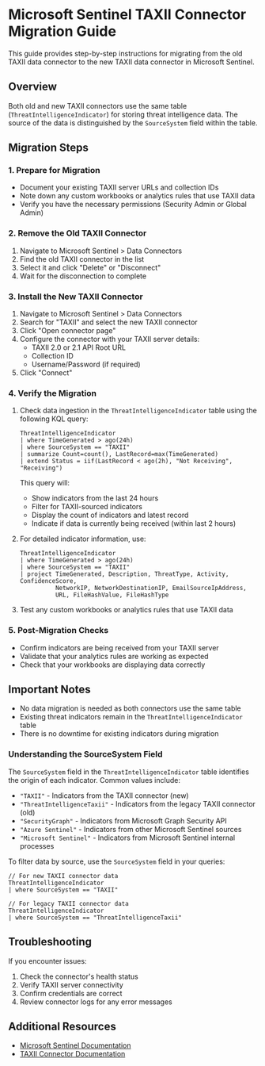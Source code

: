 # Microsoft Sentinel TAXII Connector Migration Guide

This guide provides step-by-step instructions for migrating from the old TAXII data connector to the new TAXII data connector in Microsoft Sentinel.

## Overview
Both old and new TAXII connectors use the same table (`ThreatIntelligenceIndicator`) for storing threat intelligence data. The source of the data is distinguished by the `SourceSystem` field within the table.

## Migration Steps

### 1. Prepare for Migration
- Document your existing TAXII server URLs and collection IDs
- Note down any custom workbooks or analytics rules that use TAXII data
- Verify you have the necessary permissions (Security Admin or Global Admin)

### 2. Remove the Old TAXII Connector
1. Navigate to Microsoft Sentinel > Data Connectors
2. Find the old TAXII connector in the list
3. Select it and click "Delete" or "Disconnect"
4. Wait for the disconnection to complete

### 3. Install the New TAXII Connector
1. Navigate to Microsoft Sentinel > Data Connectors
2. Search for "TAXII" and select the new TAXII connector
3. Click "Open connector page"
4. Configure the connector with your TAXII server details:
   - TAXII 2.0 or 2.1 API Root URL
   - Collection ID
   - Username/Password (if required)
5. Click "Connect"

### 4. Verify the Migration
1. Check data ingestion in the `ThreatIntelligenceIndicator` table using the following KQL query:
   ```kql
   ThreatIntelligenceIndicator
   | where TimeGenerated > ago(24h)
   | where SourceSystem == "TAXII"
   | summarize Count=count(), LastRecord=max(TimeGenerated)
   | extend Status = iif(LastRecord < ago(2h), "Not Receiving", "Receiving")
   ```
   This query will:
   - Show indicators from the last 24 hours
   - Filter for TAXII-sourced indicators
   - Display the count of indicators and latest record
   - Indicate if data is currently being received (within last 2 hours)

2. For detailed indicator information, use:
   ```kql
   ThreatIntelligenceIndicator
   | where TimeGenerated > ago(24h)
   | where SourceSystem == "TAXII"
   | project TimeGenerated, Description, ThreatType, Activity, ConfidenceScore,
             NetworkIP, NetworkDestinationIP, EmailSourceIpAddress,
             URL, FileHashValue, FileHashType
   ```

3. Test any custom workbooks or analytics rules that use TAXII data

### 5. Post-Migration Checks
- Confirm indicators are being received from your TAXII server
- Validate that your analytics rules are working as expected
- Check that your workbooks are displaying data correctly

## Important Notes
- No data migration is needed as both connectors use the same table
- Existing threat indicators remain in the `ThreatIntelligenceIndicator` table
- There is no downtime for existing indicators during migration

### Understanding the SourceSystem Field
The `SourceSystem` field in the `ThreatIntelligenceIndicator` table identifies the origin of each indicator. Common values include:

- `"TAXII"` - Indicators from the TAXII connector (new)
- `"ThreatIntelligenceTaxii"` - Indicators from the legacy TAXII connector (old)
- `"SecurityGraph"` - Indicators from Microsoft Graph Security API
- `"Azure Sentinel"` - Indicators from other Microsoft Sentinel sources
- `"Microsoft Sentinel"` - Indicators from Microsoft Sentinel internal processes

To filter data by source, use the `SourceSystem` field in your queries:
```kql
// For new TAXII connector data
ThreatIntelligenceIndicator
| where SourceSystem == "TAXII"

// For legacy TAXII connector data
ThreatIntelligenceIndicator
| where SourceSystem == "ThreatIntelligenceTaxii"
```

## Troubleshooting
If you encounter issues:
1. Check the connector's health status
2. Verify TAXII server connectivity
3. Confirm credentials are correct
4. Review connector logs for any error messages

## Additional Resources
- [Microsoft Sentinel Documentation](https://docs.microsoft.com/azure/sentinel)
- [TAXII Connector Documentation](https://docs.microsoft.com/azure/sentinel/connect-threat-intelligence-taxii)